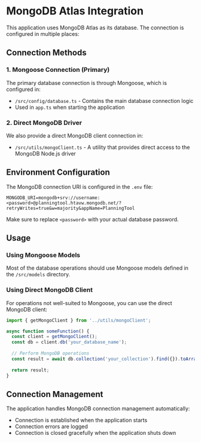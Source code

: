 # MongoDB Atlas Integration

This application uses MongoDB Atlas as its database. The connection is configured in multiple places:

## Connection Methods

### 1. Mongoose Connection (Primary)

The primary database connection is through Mongoose, which is configured in:
- `/src/config/database.ts` - Contains the main database connection logic
- Used in `app.ts` when starting the application

### 2. Direct MongoDB Driver 

We also provide a direct MongoDB client connection in:
- `/src/utils/mongoClient.ts` - A utility that provides direct access to the MongoDB Node.js driver

## Environment Configuration

The MongoDB connection URI is configured in the `.env` file:

```
MONGODB_URI=mongodb+srv://username:<password>@planningtool.htavw.mongodb.net/?retryWrites=true&w=majority&appName=PlanningTool
```

Make sure to replace `<password>` with your actual database password.

## Usage

### Using Mongoose Models

Most of the database operations should use Mongoose models defined in the `/src/models` directory.

### Using Direct MongoDB Client

For operations not well-suited to Mongoose, you can use the direct MongoDB client:

```typescript
import { getMongoClient } from '../utils/mongoClient';

async function someFunction() {
  const client = getMongoClient();
  const db = client.db('your_database_name');
  
  // Perform MongoDB operations
  const result = await db.collection('your_collection').find({}).toArray();
  
  return result;
}
```

## Connection Management

The application handles MongoDB connection management automatically:

- Connection is established when the application starts
- Connection errors are logged
- Connection is closed gracefully when the application shuts down 